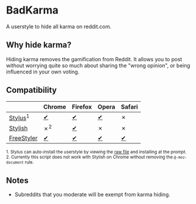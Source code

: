 # BadKarma

A userstyle to hide all karma on reddit.com.

## Why hide karma?

Hiding karma removes the gamification from Reddit.  It allows you to post without worrying quite so much about sharing the "wrong opinion", or being influenced in your own voting.

## Compatibility

|                                   | Chrome             | Firefox               | Opera                  | Safari             |
|-----------------------------------|--------------------|-----------------------|------------------------|--------------------|
| [Stylus][stylus-home]<sup>1</sup> | [✔][stylus-ch]     | [✔][stylus-fx]        | [✔][stylus-op]        | ✗                  |
| [Stylish][stylish-home]           | ✗<sup>2</sup>      | [✔][stylish-fx]       | ✗                     | ✗                  |
| [FreeStyler][freestyler-home]     | [✔][freestyler-ch] | [✔][freestyler-multi] | [✔][freestyler-multi] | [✔][freestyler-op] |

[stylus-home]: https://add0n.com/stylus.html
[stylus-ch]: https://chrome.google.com/webstore/detail/stylus/clngdbkpkpeebahjckkjfobafhncgmne?hl=en
[stylus-fx]: https://addons.mozilla.org/en-US/firefox/addon/styl-us/
[stylus-op]: https://addons.opera.com/en/extensions/details/stylus/

[stylish-home]: https://github.com/stylish-userstyles/stylish
[stylish-fx]: https://addons.mozilla.org/en-US/firefox/addon/stylish/

[freestyler-home]: http://freestyler.ws/
[freestyler-ch]: https://chrome.google.com/webstore/detail/freestyler/hihigldmabkodfpehkgdemjklmaebmca?hl=en
[freestyler-op]: https://addons.opera.com/en/extensions/details/freestyler/?display=en
[freestyler-multi]: https://freestyler.ws/plugin-page

<sup>1. Stylus can auto-install the userstyle by viewing the [raw file](https://raw.githubusercontent.com/WesCook/BadKarma/master/badkarma.user.css) and installing at the prompt.</sup>  
<sup>2. Currently this script does not work with Stylish on Chrome without removing the `@-moz-document` rule.</sup>

## Notes

* Subreddits that you moderate will be exempt from karma hiding.
